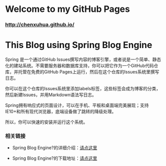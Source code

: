 # Welcome to my GitHub Pages

### <http://chenxuhua.github.io/>

# This Blog using Spring Blog Engine

Spring 是一个通过GitHub Issues撰写内容的博客引擎，或者说是一个简单、静态化的建站系统。不需要服务器和数据库支持，你可以把它作为一个GitHub代码仓库，并托管在免费的GitHub Pages上运行，然后在这个仓库的Issues系统里撰写日志。



你可以在这个仓库的Issues系统里添加labels标签，这些标签会成为博客的分类，然后新建Issues，并用Markdown语法写日志。

Spring拥有响应式的页面设计，可以在手机、平板和桌面端完美展现；支持IE10+和所有现代浏览器，底端设备做了跳转的降级处理。



所以，你可以快速的安装并运行这个系统。



### 相关链接


* Spring Blog Engine?的详细介绍：[请点这里](http://www.oschina.net/p/spring-blog-engine)

* Spring Blog Engine?的下载地址：[请点这里](https://github.com/zhaoda/spring)
